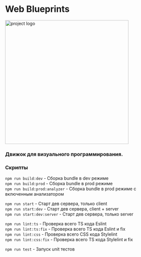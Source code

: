 # Web Blueprints

<image src="./public/logo.svg" width="400px" alt="project logo">

### Движок для визуального программирования.

### Скрипты

`npm run build:dev` - Сборка bundle в dev режиме  
`npm run build:prod` - Сборка bundle в prod режиме  
`npm run build:prod:analyzer` - Сборка bundle в prod режиме c включенным анализатором

`npm run start` - Старт дев сервера, только client  
`npm run start:dev` - Старт дев сервера, client + server  
`npm run start:dev:server` - Старт дев сервера, только server

`npm run lint:ts` - Проверка всего TS кода Eslint  
`npm run lint:ts:fix` - Проверка всего TS кода Eslint и fix  
`npm run lint:css` - Проверка всего СSS кода Stylelint  
`npm run lint:css:fix` - Проверка всего TS кода Stylelint и fix

`npm run test` - Запуск unit тестов
